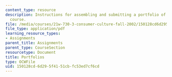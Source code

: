 ```yaml
---
content_type: resource
description: Instructions for assembling and submitting a portfolio of work for the
  course.
file: /media/courses/21w-730-3-consumer-culture-fall-2002/150128cd6d295f4151cbfc53ed7cf6cd_portfolios.pdf
file_type: application/pdf
learning_resource_types:
- Assignments
parent_title: Assignments
parent_type: CourseSection
resourcetype: Document
title: Portfolios
type: OCWFile
uid: 150128cd-6d29-5f41-51cb-fc53ed7cf6cd
---
```


